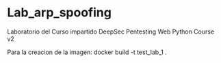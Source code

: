 # Lab_arp_spoofing
Laboratorio del Curso impartido DeepSec Pentesting Web Python Course v2

Para la creacion de la imagen: docker build -t test_lab_1 .
